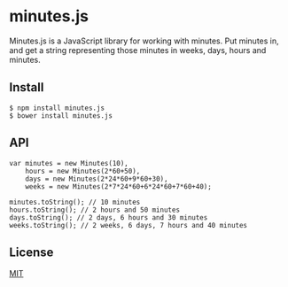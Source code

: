 # minutes.js

Minutes.js is a JavaScript library for working with minutes. Put minutes in, and get a string representing those minutes in weeks, days, hours and minutes.

## Install

```
$ npm install minutes.js
$ bower install minutes.js
```

## API

```
var minutes = new Minutes(10),
    hours = new Minutes(2*60+50),
    days = new Minutes(2*24*60+9*60+30),
    weeks = new Minutes(2*7*24*60+6*24*60+7*60+40);

minutes.toString(); // 10 minutes
hours.toString(); // 2 hours and 50 minutes
days.toString(); // 2 days, 6 hours and 30 minutes
weeks.toString(); // 2 weeks, 6 days, 7 hours and 40 minutes
```

## License

[MIT](LICENSE.md)
